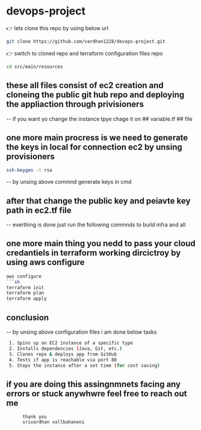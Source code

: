 # devops-project
👉 lets clone this repo by using below url
```sh
git clone https://github.com/vardhan1228/devops-project.git
```
👉 switch to cloned repo and terraform configuration files repo
```sh
cd src/main/resources
```
##  these all files consist of ec2 creation and cloneing the public git hub repo and deploying the appliaction through privisioners
-- if you want yo change the instance tpye chage it on ## variable.tf ## file 
## one more main procress is we need to generate the keys in local for connection ec2 by unsing provisioners 
```sh
ssh-keygen -t rsa
```
-- by unsing above commnd generate keys in cmd
## after that change the public key and peiavte key path in ec2.tf file
-- everthing is done just run the following commnds to build infra and all
## one more main thing you nedd to pass your cloud credantiels in terraform working dircictroy by using aws configure 
```sh
aws configure
```sh
terraform init
terraform plan
terraform apply
```
## conclusion 
-- by unsing above configuration files i am done below tasks 
```sh
 1. Spins up an EC2 instance of a specific type
 2. Installs dependencies (Java, Git, etc.)
 3. Clones repo & deploys app from GitHub
 4. Tests if app is reachable via port 80
 5. Stops the instance after a set time (for cost saving)
```
##  if you are doing this assingnmnets facing any errors or stuck anywhwre feel free to reach out me 
          thank you
          srivardhan vallbahaneni

